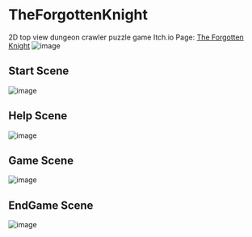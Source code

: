 # TheForgottenKnight
2D top view dungeon crawler puzzle game 
Itch.io Page: [The Forgotten Knight](https://topchickenturtle.itch.io/the-forgotten-knight)
![image](https://github.com/JoshLanesmith/TheForgottenKnight/assets/87283172/5d9e418a-ac84-48a6-b97e-04322d6d331d)


## Start Scene
![image](https://github.com/JoshLanesmith/TheForgottenKnight/assets/87283172/20cf970a-26e0-48e8-b7ca-b791b6fab14c)

## Help Scene
![image](https://github.com/JoshLanesmith/TheForgottenKnight/assets/87283172/3a96b923-c0d9-48f1-847a-4e677d9c4295)

## Game Scene
![image](https://github.com/JoshLanesmith/TheForgottenKnight/assets/87283172/ffe2b617-abd2-4570-ac38-39ebfc623063)

## EndGame Scene
![image](https://github.com/JoshLanesmith/TheForgottenKnight/assets/87283172/37812e22-64fe-46c8-b19e-a88553cabb6d)
